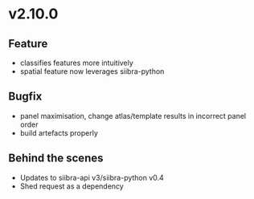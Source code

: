 # v2.10.0

## Feature

- classifies features more intuitively
- spatial feature now leverages siibra-python

## Bugfix

- panel maximisation, change atlas/template results in incorrect panel order
- build artefacts properly

## Behind the scenes

- Updates to siibra-api v3/siibra-python v0.4 
- Shed request as a dependency
